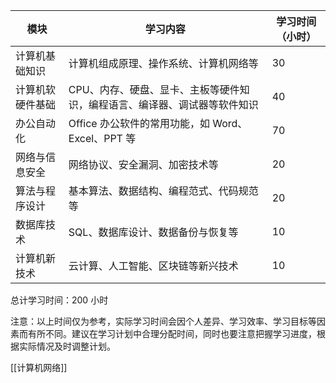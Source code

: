 <table><thead><tr><th>模块</th><th>学习内容</th><th>学习时间（小时）</th></tr></thead><tbody><tr><td>计算机基础知识</td><td>计算机组成原理、操作系统、计算机网络等</td><td>30</td></tr><tr><td>计算机软硬件基础</td><td>CPU、内存、硬盘、显卡、主板等硬件知识，编程语言、编译器、调试器等软件知识</td><td>40</td></tr><tr><td>办公自动化</td><td>Office 办公软件的常用功能，如 Word、Excel、PPT 等</td><td>70</td></tr><tr><td>网络与信息安全</td><td>网络协议、安全漏洞、加密技术等</td><td>20</td></tr><tr><td>算法与程序设计</td><td>基本算法、数据结构、编程范式、代码规范等</td><td>20</td></tr><tr><td>数据库技术</td><td>SQL、数据库设计、数据备份与恢复等</td><td>10</td></tr><tr><td>计算机新技术</td><td>云计算、人工智能、区块链等新兴技术</td><td>10</td></tr></tbody></table>

总计学习时间：200 小时

注意：以上时间仅为参考，实际学习时间会因个人差异、学习效率、学习目标等因素而有所不同。建议在学习计划中合理分配时间，同时也要注意把握学习进度，根据实际情况及时调整计划。

[[计算机网络]]
